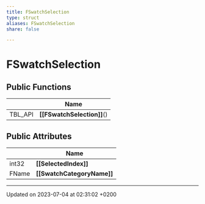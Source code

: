 ```yaml
---
title: FSwatchSelection
type: struct
aliases: FSwatchSelection
share: false

---
```


# FSwatchSelection





## Public Functions

|                | Name           |
| -------------- | -------------- |
| TBL_API | **[[FSwatchSelection]]**() |

## Public Attributes

|                | Name           |
| -------------- | -------------- |
| int32 | **[[SelectedIndex]]**  |
| FName | **[[SwatchCategoryName]]**  |

-------------------------------

Updated on 2023-07-04 at 02:31:02 +0200